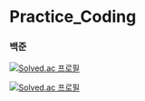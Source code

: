 # Practice_Coding

### 백준
[![Solved.ac
프로필](http://mazassumnida.wtf/api/mini/generate_badge?boj=globalsh)](https://solved.ac/globalsh)

[![Solved.ac
프로필](http://mazassumnida.wtf/api/v2/generate_badge?boj=globalsh)](https://solved.ac/globalsh)


